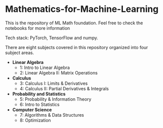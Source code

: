 # Mathematics-for-Machine-Learning

This is the repository of ML Math foundation. Feel free to check the notebooks for more information

Tech stack: PyTorch, TensorFlow and numpy.

There are eight subjects covered in this repository organized into four subject areas.
* **Linear Algebra**
   * 1: Intro to Linear Algebra
   * 2: Linear Algebra II: Matrix Operations
* **Calculus**
   * 3: Calculus I: Limits & Derivatives 
   * 4: Calculus II: Partial Derivatives & Integrals
* **Probability and Statistics**
   * 5: Probability & Information Theory
   * 6: Intro to Statistics
* **Computer Science**
   * 7: Algorithms & Data Structures
   * 8: Optimization

